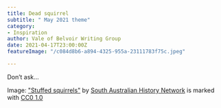 ```yaml
---
title: Dead squirrel
subtitle: " May 2021 theme"
category:
- Inspiration
author: Vale of Belvoir Writing Group
date: 2021-04-17T23:00:00Z
featureImage: "/c084d8b6-a894-4325-955a-23111783f75c.jpeg"

---
```

Don’t ask...

Image: ["Stuffed squirrels"](https://www.flickr.com/photos/59809888@N06/6321126946) by [South Australian History Network](https://www.flickr.com/photos/59809888@N06) is marked with [CC0 1.0](https://creativecommons.org/licenses/cc0/1.0/?ref=ccsearch&atype=rich)